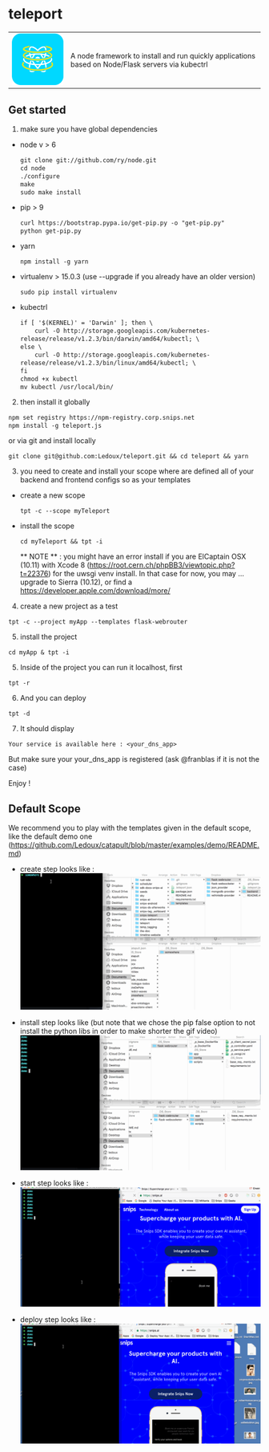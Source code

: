 # teleport

<table>
  <td>
    <img src="icon.png" alt="icon" title="made by @cecilesnips"/>
  </td>
  <td>
    A node framework to install and run quickly applications based on Node/Flask servers via kubectrl
  </td>
</table>

## Get started

1. make sure you have global dependencies

  - node v > 6
    ```
    git clone git://github.com/ry/node.git
    cd node
    ./configure
    make
    sudo make install
    ```

  - pip > 9
    ```
    curl https://bootstrap.pypa.io/get-pip.py -o "get-pip.py"
    python get-pip.py
    ```

  - yarn
    ```
    npm install -g yarn
    ```

  - virtualenv > 15.0.3 (use --upgrade if you already have an older version)
    ```
    sudo pip install virtualenv
    ```

  - kubectrl
    ```
    if [ '$(KERNEL)' = 'Darwin' ]; then \
  		curl -O http://storage.googleapis.com/kubernetes-release/release/v1.2.3/bin/darwin/amd64/kubectl; \
  	else \
  		curl -O http://storage.googleapis.com/kubernetes-release/release/v1.2.3/bin/linux/amd64/kubectl; \
  	fi
  	chmod +x kubectl
  	mv kubectl /usr/local/bin/
    ```

2. then install it globally
  ```
  npm set registry https://npm-registry.corp.snips.net
  npm install -g teleport.js
  ```
  or via git and install locally
  ```
  git clone git@github.com:Ledoux/teleport.git && cd teleport && yarn
  ```

3. you need to create and install your scope where are defined all of your backend and frontend configs so as your templates
  - create a new scope
    ```
    tpt -c --scope myTeleport
    ```
  - install the scope
    ```
    cd myTeleport && tpt -i
    ```
    ** NOTE ** : you might have an error install if you are ElCaptain OSX (10.11) with Xcode 8 (https://root.cern.ch/phpBB3/viewtopic.php?t=22376) for the uwsgi venv install.
    In that case for now, you may ... upgrade to Sierra (10.12), or find
    a https://developer.apple.com/download/more/


4. create a new project as a test
  ```
  tpt -c --project myApp --templates flask-webrouter
  ```

5. install the project
  ```
  cd myApp & tpt -i
  ```

5. Inside of the project you can run it localhost, first
  ```
  tpt -r
  ```

6. And you can deploy
  ```
  tpt -d
  ```

7. It should display
  ```
  Your service is available here : <your_dns_app>
  ```
  But make sure your your_dns_app is registered (ask @franblas if it is not the case)

Enjoy !

## Default Scope

We recommend you to play with the templates given in the default scope, like the default demo one (https://github.com/Ledoux/catapult/blob/master/examples/demo/README.md)

  - create step looks like :
  ![alt text](gifs/teleport-create.gif "Demo Example Create")

  - install step looks like (but note that we chose the pip false option to not
    install the python libs in order to make shorter the gif video)
  ![alt text](gifs/teleport-install.gif "Demo Start")

  - start step looks like :
  ![alt text](gifs/teleport-start.gif "Demo Start")

  - deploy step looks like :
  ![alt text](gifs/teleport-deploy.gif "Demo Deploy")
